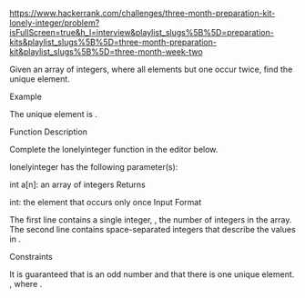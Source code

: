 https://www.hackerrank.com/challenges/three-month-preparation-kit-lonely-integer/problem?isFullScreen=true&h_l=interview&playlist_slugs%5B%5D=preparation-kits&playlist_slugs%5B%5D=three-month-preparation-kit&playlist_slugs%5B%5D=three-month-week-two

Given an array of integers, where all elements but one occur twice, find the unique element.

Example

The unique element is .

Function Description

Complete the lonelyinteger function in the editor below.

lonelyinteger has the following parameter(s):

int a[n]: an array of integers
Returns

int: the element that occurs only once
Input Format

The first line contains a single integer, , the number of integers in the array.
The second line contains space-separated integers that describe the values in .

Constraints

It is guaranteed that is an odd number and that there is one unique element.
, where .
